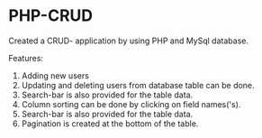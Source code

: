 # PHP-CRUD
Created a CRUD- application by using PHP and MySql database.

Features:
1. Adding new users
2. Updating and deleting users from database table can be done.
3. Search-bar is also provided for the table data.
4. Column sorting can be done by clicking on field names(<thead>'s).
5. Search-bar is also provided for the table data.
6. Pagination is created at the bottom of the table.





